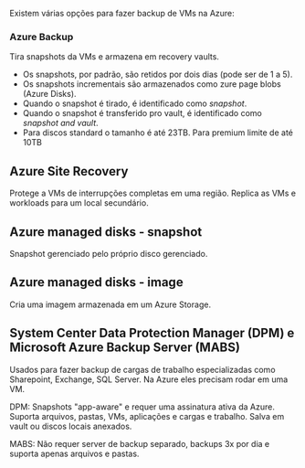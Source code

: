 Existem várias opções para fazer backup de VMs na Azure:

### Azure Backup

Tira snapshots da VMs e armazena em recovery vaults.

- Os snapshots, por padrão, são retidos por dois dias (pode ser de 1 a 5).
- Os snapshots incrementais são armazenados como zure page blobs (Azure Disks).
- Quando o snapshot é tirado, é identificado como *snapshot*.
- Quando o snapshot é transferido pro vault, é identificado como *snapshot and vault*.
- Para discos standard o tamanho é até 23TB. Para premium limite de até 10TB
## Azure Site Recovery

Protege a VMs de interrupções completas em uma região. Replica as VMs e workloads para um local secundário.
## Azure managed disks - snapshot

Snapshot gerenciado pelo próprio disco gerenciado.
## Azure managed disks - image

Cria uma imagem armazenada em um Azure Storage.

## System Center Data Protection Manager (DPM) e Microsoft Azure Backup Server (MABS)

Usados para fazer backup de cargas de trabalho especializadas como Sharepoint, Exchange, SQL Server. Na Azure eles precisam rodar em uma VM. 

DPM: Snapshots "app-aware" e requer uma assinatura ativa da Azure. Suporta arquivos, pastas, VMs, aplicações e cargas e trabalho. Salva em vault ou discos locais anexados.

MABS: Não requer server de backup separado, backups 3x por dia e suporta apenas arquivos e pastas.